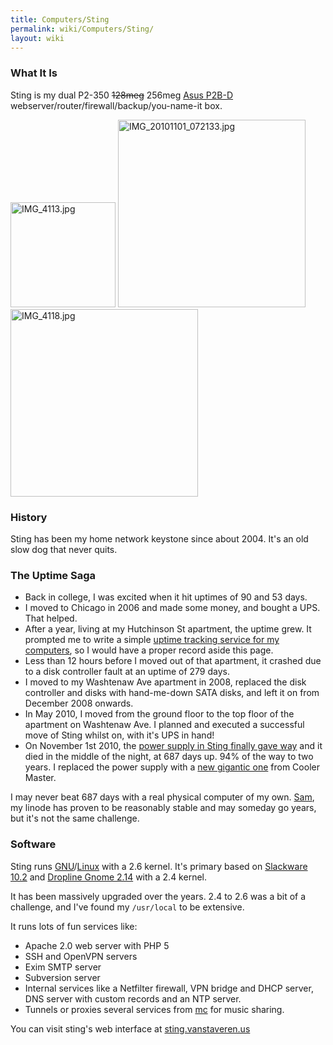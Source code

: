 ```yaml
---
title: Computers/Sting
permalink: wiki/Computers/Sting/
layout: wiki
---
```


### What It Is

Sting is my dual P2-350 ~~128meg~~ 256meg [Asus
P2B-D](http://www.motherboard.cz/mb/asus/P2B-D.htm)
webserver/router/firewall/backup/you-name-it box.

<img src="IMG_4113.jpg" title="fig:IMG_4113.jpg" alt="IMG_4113.jpg" width="168" />
<img src="IMG_20101101_072133.jpg" title="fig:IMG_20101101_072133.jpg" alt="IMG_20101101_072133.jpg" width="300" />
<img src="IMG_4118.jpg" title="fig:IMG_4118.jpg" alt="IMG_4118.jpg" width="300" />

### History

Sting has been my home network keystone since about 2004. It's an old
slow dog that never quits.

### The Uptime Saga

-   Back in college, I was excited when it hit uptimes of 90 and 53
    days.
-   I moved to Chicago in 2006 and made some money, and bought a UPS.
    That helped.
-   After a year, living at my Hutchinson St apartment, the uptime grew.
    It prompted me to write a simple [uptime tracking service for my
    computers](http://vanstaveren.us/~trick/uptime/), so I would have a
    proper record aside this page.
-   Less than 12 hours before I moved out of that apartment, it crashed
    due to a disk controller fault at an uptime of 279 days.
-   I moved to my Washtenaw Ave apartment in 2008, replaced the disk
    controller and disks with hand-me-down SATA disks, and left it on
    from December 2008 onwards.
-   In May 2010, I moved from the ground floor to the top floor of the
    apartment on Washtenaw Ave. I planned and executed a successful move
    of Sting whilst on, with it's UPS in hand!
-   On November 1st 2010, the [power supply in Sting finally gave
    way](:Image:IMG_20101101_211542.jpg "wikilink") and it died in the
    middle of the night, at 687 days up. 94% of the way to two years. I
    replaced the power supply with a [new gigantic
    one](:Image:IMG_4120.jpg "wikilink") from Cooler Master.

I may never beat 687 days with a real physical computer of my own.
[Sam](/wiki/Computers/Sam "wikilink"), my linode has proven to be reasonably
stable and may someday go years, but it's not the same challenge.

### Software

Sting runs [GNU](http://www.gnu.org/)/[Linux](http://kernel.org/) with a
2.6 kernel. It's primary based on [Slackware
10.2](http://www.slackware.org/) and [Dropline Gnome
2.14](http://www.droplinegnome.org/) with a 2.4 kernel.

It has been massively upgraded over the years. 2.4 to 2.6 was a bit of a
challenge, and I've found my `/usr/local` to be extensive.

It runs lots of fun services like:

-   Apache 2.0 web server with PHP 5
-   SSH and OpenVPN servers
-   Exim SMTP server
-   Subversion server
-   Internal services like a Netfilter firewall, VPN bridge and DHCP
    server, DNS server with custom records and an NTP server.
-   Tunnels or proxies several services from
    [mc](/wiki/Computers/Mc "wikilink") for music sharing.

You can visit sting's web interface at
[sting.vanstaveren.us](http://sting.vanstaveren.us/)

